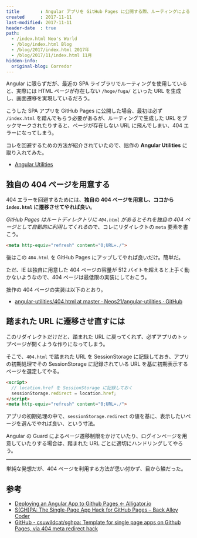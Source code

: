 ```yaml
---
title        : Angular アプリを GitHub Pages に公開する際、ルーティングによる 404 を回避する
created      : 2017-11-11
last-modified: 2017-11-11
header-date  : true
path:
  - /index.html Neo's World
  - /blog/index.html Blog
  - /blog/2017/index.html 2017年
  - /blog/2017/11/index.html 11月
hidden-info:
  original-blog: Corredor
---
```


Angular に限らずだが、最近の SPA ライブラリでルーティングを使用していると、実際には HTML ページが存在しない `/hoge/fuga/` といった URL を生成し、画面遷移を実現しているだろう。

こうした SPA アプリを GitHub Pages に公開した場合、最初は必ず `/index.html` を踏んでもらう必要があるが、ルーティングで生成した URL をブックマークされたりすると、ページが存在しない URL に飛んでしまい、404 エラーになってしまう。

コレを回避するための方法が紹介されていたので、拙作の **Angular Utilities** に取り入れてみた。

- [Angular Utilities](https://neos21.github.io/angular-utilities/index)

## 独自の 404 ページを用意する

404 エラーを回避するためには、**独自の 404 ページを用意し、ココから `index.html` に遷移させてやれば良い**。

*GitHub Pages はルートディレクトリに `404.html` があるとそれを独自の 404 ページとして自動的に利用してくれる*ので、コレにリダイレクトの `meta` 要素を書こう。

```html
<meta http-equiv="refresh" content="0;URL=./">
```

後はこの `404.html` を GitHub Pages にアップしてやれば良いだけ。簡単だ。

ただ、IE は独自に用意した 404 ページの容量が 512 バイトを超えると上手く動かないようなので、404 ページは最低限の実装にしておこう。

拙作の 404 ページの実装は以下のとおり。

- [angular-utilities/404.html at master · Neos21/angular-utilities · GitHub](https://github.com/Neos21/angular-utilities/blob/master/src/404.html)

## 踏まれた URL に遷移させ直すには

このリダイレクトだけだと、踏まれた URL に戻ってくれず、必ずアプリのトップページが開くような作りになってしまう。

そこで、`404.html` で踏まれた URL を SessionStorage に記録しておき、アプリの初期処理でその SessionStorage に記録されている URL を基に初期表示するページを選定してやる。

```html
<script>
  // location.href を SessionStorage に記録しておく
  sessionStorage.redirect = location.href;
</script>
<meta http-equiv="refresh" content="0;URL=./">
```

アプリの初期処理の中で、`sessionStorage.redirect` の値を基に、表示したいページを選んでやれば良い、という寸法。

Angular の Guard によるページ遷移制限をかけていたり、ログインページを用意していたりする場合は、踏まれた URL ごとに適切にハンドリングしてやろう。

---

単純な発想だが、404 ページを利用する方法が思い付かず、目から鱗だった。

## 参考

- [Deploying an Angular App to Github Pages ← Alligator.io](https://alligator.io/angular/deploying-angular-app-github-pages/)
- [S(GH)PA: The Single-Page App Hack for GitHub Pages – Back Alley Coder](http://www.backalleycoder.com/2016/05/13/sghpa-the-single-page-app-hack-for-github-pages/)
- [GitHub - csuwildcat/sghpa: Template for single page apps on Github Pages, via 404 meta redirect hack](https://github.com/csuwildcat/sghpa)
